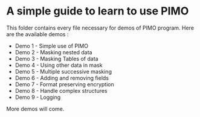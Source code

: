# A simple guide to learn to use PIMO

This folder contains every file necessary for demos of PIMO program. Here are the available demos :

* Demo 1 - Simple use of PIMO
* Demo 2 - Masking nested data
* Demo 3 - Masking Tables of data
* Demo 4 - Using other data in mask
* Demo 5 - Multiple successive masking
* Demo 6 - Adding and removing fields
* Demo 7 - Format preserving encryption
* Demo 8 - Handle complex structures
* Demo 9 - Logging

More demos will come.
